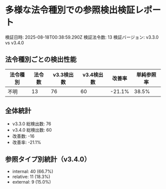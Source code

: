 # 多様な法令種別での参照検出検証レポート

検証日時: 2025-08-18T00:38:59.290Z
検証法令数: 13
検証バージョン: v3.3.0 vs v3.4.0

## 法令種別ごとの検出性能

| 法令種別 | 法令数 | v3.3検出数 | v3.4検出数 | 改善率 | 単純参照率 |
|---------|--------|-----------|-----------|--------|----------|
| 不明 | 13 | 76 | 60 | -21.1% | 38.5% |

## 全体統計

- v3.3.0 総検出数: 76
- v3.4.0 総検出数: 60
- 改善数: -16
- 改善率: -21.1%

## 参照タイプ別統計（v3.4.0）

- internal: 40 (66.7%)
- relative: 11 (18.3%)
- external: 9 (15.0%)
